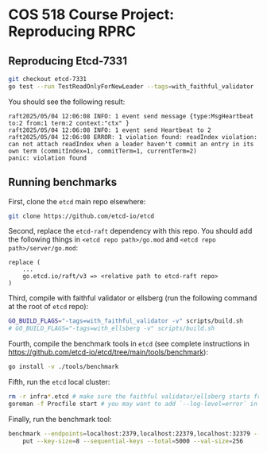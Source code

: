 # COS 518 Course Project: Reproducing RPRC

## Reproducing Etcd-7331

```bash
git checkout etcd-7331
go test --run TestReadOnlyForNewLeader --tags=with_faithful_validator
```

You should see the following result:

```
raft2025/05/04 12:06:08 INFO: 1 event send message {type:MsgHeartbeat to:2 from:1 term:2 context:"ctx" }
raft2025/05/04 12:06:08 INFO: 1 event send Heartbeat to 2
raft2025/05/04 12:06:08 ERROR: 1 violation found: readIndex violation: can not attach readIndex when a leader haven't commit an entry in its own term (commitIndex=1, commitTerm=1, currentTerm=2)
panic: violation found
```

## Running benchmarks

First, clone the `etcd` main repo elsewhere:

```bash
git clone https://github.com/etcd-io/etcd
```

Second, replace the `etcd-raft` dependency with this repo. You should add the following things in `<etcd repo path>/go.mod` and `<etcd repo path>/server/go.mod`:

```
replace (
	...
	go.etcd.io/raft/v3 => <relative path to etcd-raft repo>
)
```

Third, compile with faithful validator or ellsberg (run the following command at the root of `etcd` repo):

```bash
GO_BUILD_FLAGS="-tags=with_faithful_validator -v" scripts/build.sh
# GO_BUILD_FLAGS="-tags=with_ellsberg -v" scripts/build.sh
```

Fourth, compile the benchmark tools in `etcd` (see complete instructions in <https://github.com/etcd-io/etcd/tree/main/tools/benchmark>):

```bash
go install -v ./tools/benchmark
```

Fifth, run the `etcd` local cluster:

```bash
rm -r infra*.etcd # make sure the faithful validator/ellsberg starts from initial state
goreman -f Procfile start # you may want to add `--log-level=error` in `Procfile` to suppress the debugging messages
```

Finally, run the benchmark tool:

```bash
benchmark --endpoints=localhost:2379,localhost:22379,localhost:32379 --conns=10 --clients=100 \
    put --key-size=8 --sequential-keys --total=5000 --val-size=256
```
